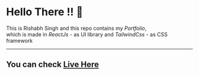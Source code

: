 # Hello There !! 👋

<p>
  This is Rishabh Singh and this repo contains my <i>Portfolio</i>, 
  <br />
  which is made in <i>ReactJs</i> - as UI library and <i>TailwindCss</i> - as CSS framework
</p>

<hr />

## You can check <a href="https://rishthekingboy.github.io/react-tailwind-portfolio/" > Live Here </a>
